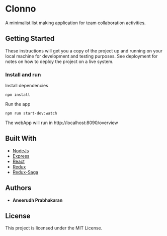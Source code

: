 # Clonno

A minimalist list making application for team collaboration activities.

## Getting Started

These instructions will get you a copy of the project up and running on your local machine for development and testing purposes. See deployment for notes on how to deploy the project on a live system.

### Install and run

Install dependencies

```
npm install
```

Run the app

```
npm run start-dev:watch
```

The webApp will run in http://localhost:8090/overview

## Built With

* [NodeJs](https://nodejs.org/en/)
* [Express](http://expressjs.com/)
* [React](https://reactjs.org/)
* [Redux](https://redux.js.org/)
* [Redux-Saga](https://redux-saga.js.org/)

## Authors

* **Aneerudh Prabhakaran**

## License

This project is licensed under the MIT License.
